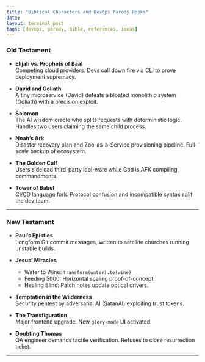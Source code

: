 ```yaml
---
title: "Biblical Characters and DevOps Parody Hooks"
date: 
layout: terminal_post
tags: [devops, parody, bible, references, ideas]
---
```


### Old Testament

- **Elijah vs. Prophets of Baal**  
  Competing cloud providers. Devs call down fire via CLI to prove deployment supremacy.

- **David and Goliath**  
  A tiny microservice (David) defeats a bloated monolithic system (Goliath) with a precision exploit.

- **Solomon**  
  The AI wisdom oracle who splits requests with deterministic logic. Handles two users claiming the same child process.

- **Noah’s Ark**  
  Disaster recovery plan and Zoo-as-a-Service provisioning pipeline. Full-scale backup of ecosystem.

- **The Golden Calf**  
  Users sideload third-party idol-ware while God is AFK compiling commandments.

- **Tower of Babel**  
  CI/CD language fork. Protocol confusion and incompatible syntax split the dev team.

---

### New Testament

- **Paul’s Epistles**  
  Longform Git commit messages, written to satellite churches running unstable builds.

- **Jesus’ Miracles**
  - Water to Wine: `transform(water).to(wine)`
  - Feeding 5000: Horizontal scaling proof-of-concept.
  - Healing Blind: Patch notes update optical drivers.

- **Temptation in the Wilderness**  
  Security pentest by adversarial AI (SatanAI) exploiting trust tokens.

- **The Transfiguration**  
  Major frontend upgrade. New `glory-mode` UI activated.

- **Doubting Thomas**  
  QA engineer demands tactile verification. Refuses to close resurrection ticket.

---
